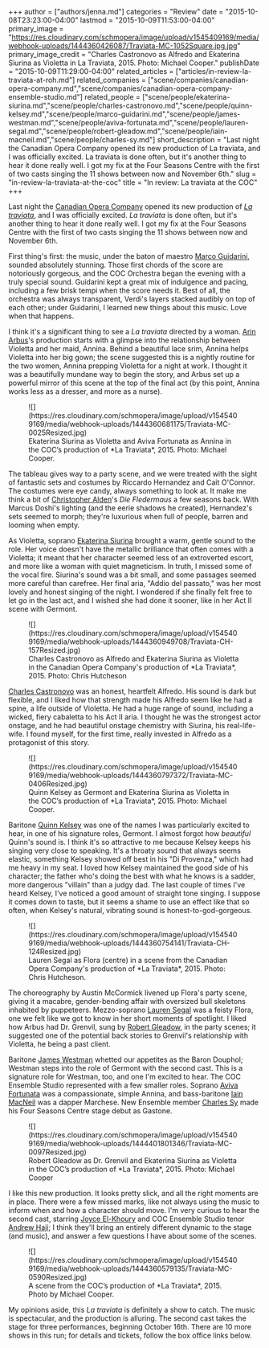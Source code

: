 +++
author = ["authors/jenna.md"]
categories = "Review"
date = "2015-10-08T23:23:00-04:00"
lastmod = "2015-10-09T11:53:00-04:00"
primary_image = "https://res.cloudinary.com/schmopera/image/upload/v1545409169/media/webhook-uploads/1444360426087/Traviata-MC-1052Square.jpg.jpg"
primary_image_credit = "Charles Castronovo as Alfredo and Ekaterina Siurina as Violetta in La Traviata, 2015. Photo: Michael Cooper."
publishDate = "2015-10-09T11:29:00-04:00"
related_articles = ["articles/in-review-la-traviata-at-roh.md"]
related_companies = ["scene/companies/canadian-opera-company.md","scene/companies/canadian-opera-company-ensemble-studio.md"]
related_people = ["scene/people/ekaterina-siurina.md","scene/people/charles-castronovo.md","scene/people/quinn-kelsey.md","scene/people/marco-guidarini.md","scene/people/james-westman.md","scene/people/aviva-fortunata.md","scene/people/lauren-segal.md","scene/people/robert-gleadow.md","scene/people/iain-macneil.md","scene/people/charles-sy.md"]
short_description = "Last night the Canadian Opera Company opened its new production of La traviata, and I was officially excited. La traviata is done often, but it&#039;s another thing to hear it done really well. I got my fix at the Four Seasons Centre with the first of two casts singing the 11 shows between now and November 6th."
slug = "in-review-la-traviata-at-the-coc"
title = "In review: La traviata at the COC"
+++

Last night the [Canadian Opera Company](/scene/canadian-opera-company/) opened its new production of [*La traviata*](http://coc.ca/PerformancesAndTickets/1516Season/LaTraviata.aspx), and I was officially excited. *La traviata* is done often, but it's another thing to hear it done really well. I got my fix at the Four Seasons Centre with the first of two casts singing the 11 shows between now and November 6th.

First thing's first: the music, under the baton of maestro [Marco Guidarini](/scene/people/marco-guidarini/), sounded absolutely stunning. Those first chords of the score are notoriously gorgeous, and the COC Orchestra began the evening with a truly special sound. Guidarini kept a great mix of indulgence and pacing, including a few brisk tempi when the score needs it. Best of all, the orchestra was always transparent, Verdi's layers stacked audibly on top of each other; under Guidarini, I learned new things about this music. Love when that happens.

I think it's a significant thing to see a *La traviata* directed by a woman. [Arin Arbus](http://www.theglobeandmail.com/arts/theatre-and-performance/arin-arbus-on-directing-canadian-opera-companys-la-traviata/article26686733/)'s production starts with a glimpse into the relationship between Violetta and her maid, Annina. Behind a beautiful lace srim, Annina helps Violetta into her big gown; the scene suggested this is a nightly routine for the two women, Annina prepping Violetta for a night at work. I thought it was a beautifully mundane way to begin the story, and Arbus set up a powerful mirror of this scene at the top of the final act (by this point, Annina works less as a dresser, and more as a nurse).

<figure data-type="image">
![](https://res.cloudinary.com/schmopera/image/upload/v1545409169/media/webhook-uploads/1444360681175/Traviata-MC-0025Resized.jpg)<figcaption>Ekaterina Siurina as Violetta and Aviva Fortunata as Annina in the COC’s production of *La Traviata*, 2015. Photo: Michael Cooper.</figcaption>
</figure>

The tableau gives way to a party scene, and we were treated with the sight of fantastic sets and costumes by Riccardo Hernandez and Cait O'Connor. The costumes were eye candy, always something to look at. It make me think a bit of [Christopher Alden](/scene/people/christopher-alden/)'s *Die Fledermaus* a few seasons back. With Marcus Doshi's lighting (and the eerie shadows he created), Hernandez's sets seemed to morph; they're luxurious when full of people, barren and looming when empty.

As Violetta, soprano [Ekaterina Siurina](/scene/people/ekaterina-siurina/) brought a warm, gentle sound to the role. Her voice doesn't have the metallic brilliance that often comes with a Violetta; it meant that her character seemed less of an extroverted escort, and more like a woman with quiet magneticism. In truth, I missed some of the vocal fire. Siurina's sound was a bit small, and some passages seemed more careful than carefree. Her final aria, "Addio del passato," was her most lovely and honest singing of the night. I wondered if she finally felt free to let go in the last act, and I wished she had done it sooner, like in her Act II scene with Germont.

<figure data-type="image">
![](https://res.cloudinary.com/schmopera/image/upload/v1545409169/media/webhook-uploads/1444360949708/Traviata-CH-157Resized.jpg)<figcaption>Charles Castronovo as Alfredo and Ekaterina Siurina as Violetta in the Canadian Opera Company's production of *La Traviata*, 2015. Photo: Chris Hutcheson
</figure>

[Charles Castronovo](/scene/people/charles-castronovo/) was an honest, heartfelt Alfredo. His sound is dark but flexible, and I liked how that strength made his Alfredo seem like he had a spine, a life outside of Violetta. He had a huge range of sound, including a wicked, fiery cabaletta to his Act II aria. I thought he was the strongest actor onstage, and he had beautiful onstage chemistry with Siurina, his real-life-wife. I found myself, for the first time, really invested in Alfredo as a protagonist of this story.

<figure data-type="image">
![](https://res.cloudinary.com/schmopera/image/upload/v1545409169/media/webhook-uploads/1444360797372/Traviata-MC-0406Resized.jpg)<figcaption>Quinn Kelsey as Germont and Ekaterina Siurina as Violetta in the COC’s production of *La Traviata*, 2015. Photo: Michael Cooper.</figcaption>
</figure>

Baritone [Quinn Kelsey](/scene/people/quinn-kelsey/) was one of the names I was particularly excited to hear, in one of his signature roles, Germont. I almost forgot how *beautiful* Quinn's sound is. I think it's so attractive to me because Kelsey keeps his singing very close to speaking. It's a throaty sound that always seems elastic, something Kelsey showed off best in his "Di Provenza," which had me heavy in my seat. I loved how Kelsey maintained the good side of his character; the father who's doing the best with what he knows is a sadder, more dangerous "villain" than a judgy dad. The last couple of times I've heard Kelsey, I've noticed a good amount of straight tone singing. I suppose it comes down to taste, but it seems a shame to use an effect like that so often, when Kelsey's natural, vibrating sound is honest-to-god-gorgeous.

<figure data-type="image">
![](https://res.cloudinary.com/schmopera/image/upload/v1545409169/media/webhook-uploads/1444360754141/Traviata-CH-124Resized.jpg)<figcaption>Lauren Segal as Flora (centre) in a scene from the Canadian Opera Company's production of *La Traviata*, 2015. Photo: Chris Hutcheson.</figcaption>
</figure>

The choreography by Austin McCormick livened up Flora's party scene, giving it a macabre, gender-bending affair with oversized bull skeletons inhabited by puppeteers. Mezzo-soprano [Lauren Segal](/scene/people/lauren-segal/) was a feisty Flora, one we felt like we got to know in her short moments of spotlight. I liked how Arbus had Dr. Grenvil, sung by [Robert Gleadow](/scene/people/robert-gleadow/), in the party scenes; it suggested one of the potential back stories to Grenvil's relationship with Violetta, he being a past client. 

Baritone [James Westman](/scene/people/james-westman/) whetted our appetites as the Baron Douphol; Westman steps into the role of Germont with the second cast. This is a signature role for Westman, too, and one I'm excited to hear. The COC Ensemble Studio represented with a few smaller roles. Soprano [Aviva Fortunata](/scene/people/aviva-fortunata/) was a compassionate, simple Annina, and bass-baritone [Iain MacNeil](/scene/people/iain-macneil/) was a dapper Marchese. New Ensemble member [Charles Sy](/scene/people/charles-sy/) made his Four Seasons Centre stage debut as Gastone.

<figure data-type="image">
![](https://res.cloudinary.com/schmopera/image/upload/v1545409169/media/webhook-uploads/1444401801346/Traviata-MC-0097Resized.jpg)<figcaption>Robert Gleadow as Dr. Grenvil and Ekaterina Siurina as Violetta in the COC’s production of *La Traviata*, 2015. Photo: Michael Cooper</figcaption>
</figure>

I like this new production. It looks pretty slick, and all the right moments are in place. There were a few missed marks, like not always using the music to inform when and how a character should move. I'm very curious to hear the second cast, starring [Joyce El-Khoury](/scene/people/joyce-el-khoury/) and COC Ensemble Studio tenor [Andrew Haji](/scene/people/andrew-haji/); I think they'll bring an entirely different dynamic to the stage (and music), and answer a few questions I have about some of the scenes.

<figure data-type="image">
![](https://res.cloudinary.com/schmopera/image/upload/v1545409169/media/webhook-uploads/1444360579135/Traviata-MC-0590Resized.jpg)<figcaption>A scene from the COC’s production of *La Traviata*, 2015. Photo by Michael Cooper.</figcaption>
</figure>

My opinions aside, this *La traviata* is definitely a show to catch. The music is spectacular, and the production is alluring. The second cast takes the stage for three performances, beginning October 16th. There are 10 more shows in this run; for details and tickets, follow the box office links below.
